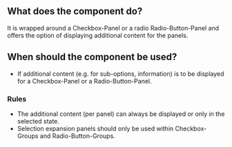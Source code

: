 
## What does the component do?
It is wrapped around a Checkbox-Panel or a radio Radio-Button-Panel and offers the option of displaying additional content for the panels.

## When should the component be used?
* If additional content (e.g. for sub-options, information) is to be displayed for a Checkbox-Panel or a Radio-Button-Panel.

### Rules
* The additional content (per panel) can always be displayed or only in the selected state.
* Selection expansion panels should only be used within Checkbox-Groups and Radio-Button-Groups.